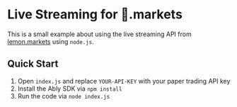 # Live Streaming for 🍋.markets

This is a small example about using the live streaming API from [lemon.markets](https://lemon.markets/) using `node.js`.

## Quick Start

1. Open `index.js` and replace `YOUR-API-KEY` with your paper trading API key
2. Install the Ably SDK via `npm install`
3. Run the code via `node index.js`
